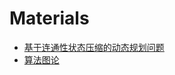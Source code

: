 # Materials

* [基于连通性状态压缩的动态规划问题](https://wenku.baidu.com/view/9cfbb16e011ca300a6c390d5.html)
* [算法图论](http://www.docin.com/p-610139511.html)
